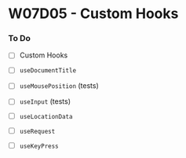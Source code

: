 # W07D05 - Custom Hooks

### To Do
- [ ] Custom Hooks
- [ ] `useDocumentTitle`
- [ ] `useMousePosition` (tests)
- [ ] `useInput` (tests)
- [ ] `useLocationData`
- [ ] `useRequest`
- [ ] `useKeyPress`





















